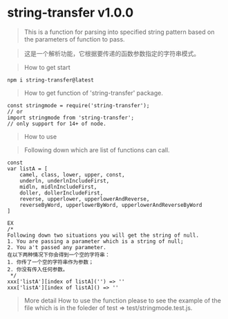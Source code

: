 # string-transfer v1.0.0
> This is a function for parsing into specified string pattern 
based on the parameters of function to pass.

> 这是一个解析功能，它根据要传递的函数参数指定的字符串模式。

> How to get start
```
npm i string-transfer@latest
```

> How to get function of 'string-transfer' package. 
```
const stringmode = require('string-transfer');
// or 
import stringmode from 'string-transfer'; 
// only support for 14+ of node.
```

> How to use

> Following down which are list of functions can call.
```
const 
var listA = [
    camel, class, lower, upper, const,
    underln, underlnIncludeFirst, 
    midln, midlnIncludeFirst,
    doller, dollerIncludeFirst,
    reverse, upperlower, upperlowerAndReverse, 
    reverseByWord, upperlowerByWord, upperlowerAndReverseByWord
]

EX 
/*
Following down two situations you will get the string of null.
1. You are passing a parameter which is a string of null;
2. You a't passed any parameter.
在以下两种情况下你会得到一个空的字符串：
1. 你传了一个空的字符串作为参数；
2. 你没有传入任何参数。
 */
xxx['listA'][index of listA]('') => ''
xxx['listA'][index of listA]() => ''
```

> More detail How to use the function please to see the example of the file which is in the foleder of test => test/stringmode.test.js.